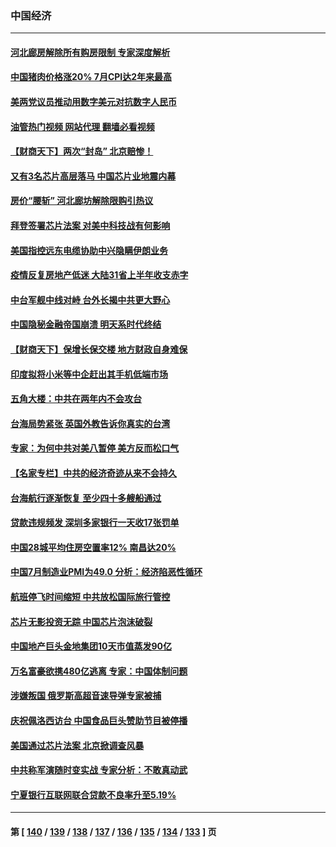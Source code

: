 ### 中国经济
---
#### [河北廊房解除所有购房限制 专家深度解析](../../pages/ncid283/n13799355.md?08102045) 
#### [中国猪肉价格涨20% 7月CPI达2年来最高](../../pages/ncid283/n13799359.md?08102045) 
#### [美两党议员推动用数字美元对抗数字人民币](../../pages/ncid283/n13799236.md?08102045) 
#### [油管热门视频 网站代理 翻墙必看视频](http://209.222.30.114:81/youtube.html?08102045)
#### [【财商天下】两次“封岛” 北京赔惨！](../../pages/ncid283/n13799013.md?08102045) 
#### [又有3名芯片高层落马 中国芯片业地震内幕](../../pages/ncid283/n13798941.md?08102045) 
#### [房价“腰斩” 河北廊坊解除限购引热议](../../pages/ncid283/n13798946.md?08102045) 
#### [拜登签署芯片法案 对美中科技战有何影响](../../pages/ncid283/n13798973.md?08102045) 
#### [美国指控远东电缆协助中兴隐瞒伊朗业务](../../pages/ncid283/n13798971.md?08102045) 
#### [疫情反复房地产低迷 大陆31省上半年收支赤字](../../pages/ncid283/n13798532.md?08102045) 
#### [中台军舰中线对峙 台外长揭中共更大野心](../../pages/ncid283/n13798740.md?08102045) 
#### [中国隐秘金融帝国崩溃 明天系时代终结](../../pages/ncid283/n13798440.md?08102045) 
#### [【财商天下】保增长保交楼 地方财政自身难保](../../pages/ncid283/n13798346.md?08102045) 
#### [印度拟将小米等中企赶出其手机低端市场](../../pages/ncid283/n13798324.md?08102045) 
#### [五角大楼：中共在两年内不会攻台](../../pages/ncid283/n13798354.md?08102045) 
#### [台海局势紧张 英国外教告诉你真实的台湾](../../pages/ncid283/n13798341.md?08102045) 
#### [专家：为何中共对美八暂停 美方反而松口气](../../pages/ncid283/n13798323.md?08102045) 
#### [【名家专栏】中共的经济奇迹从来不会持久](../../pages/ncid283/n13798186.md?08102045) 
#### [台海航行逐渐恢复 至少四十多艘船通过](../../pages/ncid283/n13798173.md?08102045) 
#### [贷款违规频发 深圳多家银行一天收17张罚单](../../pages/ncid283/n13798097.md?08102045) 
#### [中国28城平均住房空置率12% 南昌达20%](../../pages/ncid283/n13797666.md?08102045) 
#### [中国7月制造业PMI为49.0 分析：经济陷恶性循环](../../pages/ncid283/n13797619.md?08102045) 
#### [航班停飞时间缩短 中共放松国际旅行管控](../../pages/ncid283/n13797400.md?08102045) 
#### [芯片无影投资无踪 中国芯片泡沫破裂](../../pages/ncid283/n13797222.md?08102045) 
#### [中国地产巨头金地集团10天市值蒸发90亿](../../pages/ncid283/n13797196.md?08102045) 
#### [万名富豪欲携480亿逃离 专家：中国体制问题](../../pages/ncid283/n13797173.md?08102045) 
#### [涉嫌叛国 俄罗斯高超音速导弹专家被捕](../../pages/ncid283/n13797040.md?08102045) 
#### [庆祝佩洛西访台 中国食品巨头赞助节目被停播](../../pages/ncid283/n13796995.md?08102045) 
#### [美国通过芯片法案 北京掀调查风暴](../../pages/ncid283/n13796506.md?08102045) 
#### [中共称军演随时变实战 专家分析：不敢真动武](../../pages/ncid283/n13796365.md?08102045) 
#### [宁夏银行互联网联合贷款不良率升至5.19%](../../pages/ncid283/n13796222.md?08102045) 

---
#### 第 [ [140](./140.md?08102045) / [139](./139.md?08102045) / [138](./138.md?08102045) / [137](./137.md?08102045) / [136](./136.md?08102045) / [135](./135.md?08102045) / [134](./134.md?08102045) / [133](./133.md?08102045) ] 页

